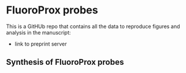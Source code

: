 # FluoroProx probes
 
This is a GitHUb repo that contains all the data to reproduce figures and analysis in the manuscript:

- link to preprint server

## Synthesis of FluoroProx probes

